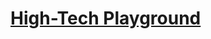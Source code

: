 # [High-Tech Playground](https://education.lego.com/en-us/lessons/spikeessential-quirky-creations/spikeessential-high-tech-playground)
